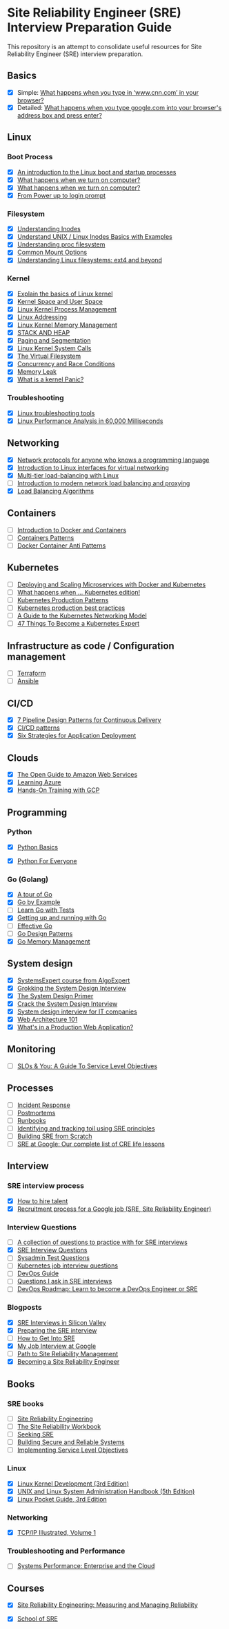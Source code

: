 # Site Reliability Engineer (SRE) Interview Preparation Guide

This repository is an attempt to consolidate useful resources for Site Reliability Engineer (SRE) interview preparation.

## Basics

- [x] Simple: [What happens when you type in ‘www.cnn.com’ in your browser?](https://syedali.net/2013/08/18/what-happens-when-you-type-in-www-cnn-com-in-your-browser)
- [x] Detailed: [What happens when you type google.com into your browser's address box and press enter?](https://github.com/alex/what-happens-when)

## Linux

### Boot Process

- [x] [An introduction to the Linux boot and startup processes](https://opensource.com/article/17/2/linux-boot-and-startup)
- [x] [What happens when we turn on computer?](https://www.cdn.geeksforgeeks.org/what-happens-when-we-turn-on-computer)
- [x] [What happens when we turn on computer?](https://leetcode.com/discuss/interview-question/125107/What-happens-when-we-turn-on-computer)
- [x] [From Power up to login prompt](http://www.scott-a-s.com/files/linux_boot.pdf)

### Filesystem

- [x] [Understanding Inodes](https://syedali.net/2015/02/08/understanding-inodes)
- [x] [Understand UNIX / Linux Inodes Basics with Examples](https://www.thegeekstuff.com/2012/01/linux-inodes)
- [x] [Understanding proc filesystem](https://syedali.net/2013/08/20/understanding-proc-filesystem)
- [x] [Common Mount Options](https://syedali.net/2015/01/06/common-mount-options)
- [x] [Understanding Linux filesystems: ext4 and beyond](https://opensource.com/article/18/4/ext4-filesystem)

### Kernel

- [x] [Explain the basics of Linux kernel](http://learnlinuxconcepts.blogspot.com/2014/03/explain-basics-of-linux-kernel.html)
- [x] [Kernel Space and User Space](http://learnlinuxconcepts.blogspot.com/2014/02/kernel-space-and-user-space.html)
- [x] [Linux Kernel Process Management](http://learnlinuxconcepts.blogspot.com/2014/03/process-management.html)
- [x] [Linux Addressing](http://learnlinuxconcepts.blogspot.com/2014/02/linux-addressing.html)
- [x] [Linux Kernel Memory Management](http://learnlinuxconcepts.blogspot.com/2014/02/linux-memory-management.html)
- [x] [STACK AND HEAP](http://learnlinuxconcepts.blogspot.com/2014/02/stack-and-heap.html)
- [x] [Paging and Segmentation](http://learnlinuxconcepts.blogspot.com/2014/02/paging-and-segmentation.html)
- [x] [Linux Kernel System Calls](http://learnlinuxconcepts.blogspot.com/2014/02/system-calls.html)
- [x] [The Virtual Filesystem](http://learnlinuxconcepts.blogspot.com/2014/10/the-virtual-filesystem.html)
- [x] [Concurrency and Race Conditions](http://learnlinuxconcepts.blogspot.com/2014/07/concurrency-and-race-conditions.html)
- [x] [Memory Leak](https://stackoverflow.com/questions/312069/the-best-memory-leak-definition)
- [x] [What is a kernel Panic?](http://learnlinuxconcepts.blogspot.com/2014/07/what-is-kernel-panic.html)

### Troubleshooting

- [x] [Linux troubleshooting tools](https://syedali.net/2013/08/20/linux-troubleshooting-tools)
- [x] [Linux Performance Analysis in 60,000 Milliseconds](https://medium.com/netflix-techblog/linux-performance-analysis-in-60-000-milliseconds-accc10403c55)

## Networking

- [x] [Network protocols for anyone who knows a programming language](https://www.destroyallsoftware.com/compendium/network-protocols?share_key=97d3ba4c24d21147)
- [x] [Introduction to Linux interfaces for virtual networking](https://developers.redhat.com/blog/2018/10/22/introduction-to-linux-interfaces-for-virtual-networking)
- [x] [Multi-tier load-balancing with Linux](https://vincent.bernat.ch/en/blog/2018-multi-tier-loadbalancer)
- [ ] [Introduction to modern network load balancing and proxying](https://blog.envoyproxy.io/introduction-to-modern-network-load-balancing-and-proxying-a57f6ff80236)
- [x] [Load Balancing Algorithms](https://syedali.net/2013/08/22/load-balancing-algorithms)

## Containers

- [ ] [Introduction to Docker and Containers](http://container.training/intro-selfpaced.yml.html)
- [ ] [Containers Patterns](https://l0rd.github.io/containerspatterns)
- [ ] [Docker Container Anti Patterns](https://blog.couchbase.com/docker-container-anti-patterns/)

## Kubernetes

- [ ] [Deploying and Scaling Microservices with Docker and Kubernetes](http://container.training/kube-selfpaced.yml.html)
- [ ] [What happens when ... Kubernetes edition!](https://github.com/jamiehannaford/what-happens-when-k8s/blob/master/README.md)
- [ ] [Kubernetes Production Patterns](https://github.com/gravitational/workshop/blob/master/k8sprod.md)
- [ ] [Kubernetes production best practices](https://learnk8s.io/production-best-practices)
- [ ] [A Guide to the Kubernetes Networking Model](https://sookocheff.com/post/kubernetes/understanding-kubernetes-networking-model)
- [ ] [47 Things To Become a Kubernetes Expert](https://ymmt2005.hatenablog.com/entry/k8s-things)

## Infrastructure as code / Configuration management

- [ ] [Terraform](https://learn.hashicorp.com/terraform)
- [ ] [Ansible](https://github.com/leucos/ansible-tuto)

## CI/CD

- [x] [7 Pipeline Design Patterns for Continuous Delivery](https://www.singlestoneconsulting.com/blog/7-pipeline-design-patterns-for-continuous-delivery)
- [x] [CI/CD patterns](https://continuousdelivery.com/implementing/patterns)
- [x] [Six Strategies for Application Deployment](https://thenewstack.io/deployment-strategies)

## Clouds

- [x] [The Open Guide to Amazon Web Services](https://github.com/open-guides/og-aws)
- [x] [Learning Azure](https://docs.microsoft.com/en-us/learn/azure/)
- [x] [Hands-On Training with GCP](https://cloud.google.com/training/badges)

## Programming

### Python

- [x] [Python Basics](https://pythonbasics.org/)
- [x] [Python For Everyone](https://www.py4e.com/)


### Go (Golang)

- [x] [A tour of Go](https://tour.golang.org)
- [x] [Go by Example](https://gobyexample.com)
- [ ] [Learn Go with Tests](https://quii.gitbook.io/learn-go-with-tests/)
- [x] [Getting up and running with Go](http://www.golangprograms.com)
- [ ] [Effective Go](https://golang.org/doc/effective_go.html)
- [ ] [Go Design Patterns](https://github.com/tmrts/go-patterns)
- [x] [Go Memory Management](https://povilasv.me/go-memory-management)

## System design

- [x] [SystemsExpert course from AlgoExpert](https://www.algoexpert.io/se/product)
- [x] [Grokking the System Design Interview](https://www.educative.io/collection/5668639101419520/5649050225344512)
- [x] [The System Design Primer](https://github.com/donnemartin/system-design-primer)
- [x] [Crack the System Design Interview](https://www.puncsky.com/blog/2016/02/14/crack-the-system-design-interview)
- [x] [System design interview for IT companies](https://github.com/checkcheckzz/system-design-interview)
- [x] [Web Architecture 101](https://engineering.videoblocks.com/web-architecture-101-a3224e126947)
- [x] [What's in a Production Web Application?](https://stephenmann.io/post/whats-in-a-production-web-application)

## Monitoring

- [ ] [SLOs & You: A Guide To Service Level Objectives](https://www.circonus.com/2018/07/a-guide-to-service-level-objectives)

## Processes

- [ ] [Incident Response](https://response.pagerduty.com)
- [ ] [Postmortems](https://postmortems.pagerduty.com)
- [ ] [Runbooks](https://www.transposit.com/blog/2019.11.14-what-makes-a-good-runbook)
- [ ] [Identifying and tracking toil using SRE principles](https://cloud.google.com/blog/products/management-tools/identifying-and-tracking-toil-using-sre-principles)
- [ ] [Building SRE from Scratch](https://medium.com/ibm-garage/building-sre-from-scratch-485e23985bbd)
- [ ] [SRE at Google: Our complete list of CRE life lessons](https://cloud.google.com/blog/products/devops-sre/sre-at-google-our-complete-list-of-cre-life-lessons)

## Interview

### SRE interview process

- [x] [How to hire talent](https://syedali.net/2014/04/01/how-to-hire-talent)
- [x] [Recruitment process for a Google job (SRE, Site Reliability Engineer)](http://lambda-startup.com/recruitment-process-for-a-google-job-sre-site-reliability-engineer)

### Interview Questions

- [ ] [A collection of questions to practice with for SRE interviews](https://github.com/michael-kehoe/sre-interview)
- [x] [SRE Interview Questions](https://syedali.net/engineer-interview-questions)
- [ ] [Sysadmin Test Questions](https://github.com/trimstray/test-your-sysadmin-skills)
- [ ] [Kubernetes job interview questions](https://enterprisersproject.com/article/2019/2/kubernetes-job-interview-questions-how-prepare)
- [ ] [DevOps Guide](https://github.com/Tikam02/DevOps-Guide)
- [ ] [Questions I ask in SRE interviews](https://dev.to/logan/questions-i-ask-in-sre-interviews-a9j)
- [ ] [DevOps Roadmap: Learn to become a DevOps Engineer or SRE](https://roadmap.sh/devops)

### Blogposts

- [x] [SRE Interviews in Silicon Valley](http://blog.marc-seeger.de/2015/05/01/sre-interviews-in-silicon-valley)
- [x] [Preparing the SRE interview](https://blog.balthazar-rouberol.com/preparing-the-sre-interview)
- [ ] [How to Get Into SRE](https://blog.alicegoldfuss.com/how-to-get-into-sre)
- [x] [My Job Interview at Google](https://catonmat.net/my-job-interview-at-google)
- [ ] [Path to Site Reliability Management](https://danrl.com/srm)
- [x] [Becoming a Site Reliability Engineer](https://tik.dev/becoming-an-sre)

## Books

### SRE books

- [ ] [Site Reliability Engineering](https://sre.google/sre-book/table-of-contents)
- [ ] [The Site Reliability Workbook](https://sre.google/workbook/table-of-contents)
- [ ] [Seeking SRE](https://books.google.ru/books?id=tmhqDwAAQBAJ)
- [ ] [Building Secure and Reliable Systems](https://sre.google/books/building-secure-reliable-systems)
- [ ] [Implementing Service Level Objectives](https://learning.oreilly.com/library/view/implementing-service-level/9781492076803)

### Linux

- [x] [Linux Kernel Development (3rd Edition)](https://www.amazon.com/Linux-Kernel-Development-Robert-Love/dp/0672329468)
- [x] [UNIX and Linux System Administration Handbook (5th Edition)](https://www.amazon.com/UNIX-Linux-System-Administration-Handbook/dp/0134277554)
- [x] [Linux Pocket Guide, 3rd Edition](http://shop.oreilly.com/product/0636920040927.do)

### Networking

- [x] [TCP/IP Illustrated, Volume 1](https://www.amazon.com/TCP-Illustrated-Protocols-Addison-Wesley-Professional/dp/0321336313)

### Troubleshooting and Performance

- [ ] [Systems Performance: Enterprise and the Cloud](https://www.amazon.com/Systems-Performance-Enterprise-Brendan-Gregg/dp/0133390098)

## Courses

- [x] [Site Reliability Engineering: Measuring and Managing Reliability](https://www.coursera.org/learn/site-reliability-engineering-slos)
- [x] [School of SRE](https://linkedin.github.io/school-of-sre)

